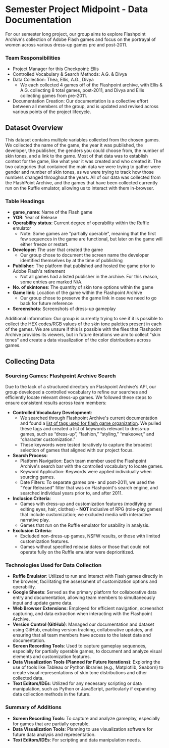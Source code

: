 # Semester Project Midpoint - Data Documentation

For our semester long project, our group aims to explore Flashpoint Archive's collection of Adobe Flash games and focus on the portrayal of women across various dress-up games pre and post-2011. 

### Team Responsibilities
- Project Manager for this Checkpoint: Ellis
- Controlled Vocabulary & Search Methods: A.G. & Divya
- Data Collection: Thea, Ellis, A.G., Divya
    - We each collected 4 games off of the Flashpoint archive, with Ellis & A.G. collecting 8 total games, post-2011, and Divya and Ellis collecting games from pre-2011.
- Documentation Creation: Our documentation is a collective effort between all members of the group, and is updated and revised across various points of the project lifecycle.

## Dataset Overview
This dataset contains multiple variables collected from the chosen games. We collected the name of the game, 
the year it was published, the developer, the publisher, the genders you could choose from, the number of skin tones, 
and a link to the game. Most of that data was to establish context for the game, like what year it was created and who created 
it. The two categories that contained the main data we were trying to gather were gender and number of skin tones, as we were trying 
to track how those numbers changed throughout the years. All of our data was collected from the FlashPoint Archive, and the games that have been collected
currently run on the Ruffle emulator, allowing us to interact with them in-browser. 

### Table Headings
- **game_name**: Name of the Flash game
- **YOR**: Year of Release
- **Operability status**: Current degree of operability within the Ruffle emulator
    - Note: Some games are "partially operable", meaning that the first few sequences in the game are functional, but later on the game will either freeze or restart.
- **Developer**: The user that created the game
    - Our group chose to document the screen name the developer identified themselves by at the time of publishing
- **Publisher**: The platform that published and hosted the game prior to Adobe Flash's retirement
    - Not all games had a listed publisher in the archive. For this reason, some entries are marked N/A.
- **No. of skintones**: The quantity of skin tone options within the game
- **Game link**: Location of the game within the Flashpoint Archive
    - Our group chose to preserve the game link in case we need to go back for future reference
- **Screenshots**: Screenshots of dress-up gameplay

Additional information: Our group is currently trying to see if it is possible to collect the HEX codes/RGB values of the skin tone palettes
present in each of the games. We are unsure if this is possible with the files that Flashpoint Archive provides its viewers, but in future iterations we aim to collect 
"skin tones" and create a data visualization of the color distributions across games. 

## Collecting Data
### Sourcing Games: Flashpoint Archive Search
Due to the lack of a structured directory on Flashpoint Archive's API, our group developed a controlled vocabulary to refine our searches and efficiently locate relevant dress-up games. We followed these steps to ensure consistent results across team members:

- **Controlled Vocabulary Development**:
    - We searched through Flashpoint Archive's current documentation and found a [list of tags used for flash game organization](https://flashpointarchive.org/datahub/Tags ). We pulled these tags and created a list of keywords relevant to dress-up games, such as “dress-up”, “fashion,” “styling,” “makeover,” and “character customization."
    - These keywords were tested iteratively to capture the broadest selection of games that aligned with our project focus.
- **Search Process**:
    - Platform Navigation: Each team member used the Flashpoint Archive's search bar with the controlled vocabulary to locate games.
    - Keyword Application: Keywords were applied individually when sourcing games.
    - Date Filters: To separate games pre- and post-2011, we used the "Year Released" filter that was on Flashpoint's search engine, and searched individual years prior to, and after 2011.
- **Inclusion Criteria**:
    - Games with dress-up and customization features (modifying or editing eyes, hair, clothes)
          - **NOT** inclusive of RPG (role-play games) that include customization; we excluded media with interactive narrative play.
    - Games that run on the Ruffle emulator for usability in analysis.
- **Exclusion Criteria**:
    - Excluded non-dress-up games, NSFW results, or those with limited customization features.
    - Games without specified release dates or those that could not operate fully on the Ruffle emulator were deprioritized.

### Technologies Used for Data Collection
- **Ruffle Emulator**: Utilized to run and interact with Flash games directly in the browser, facilitating the assessment of customization options and operability.
- **Google Sheets**: Served as the primary platform for collaborative data entry and documentation, allowing team members to simultaneously input and update game data.
- **Web Browser Extensions**: Employed for efficient navigation, screenshot capturing, and data extraction when interacting with the Flashpoint Archive.
- **Version Control (GitHub)**: Managed our documentation and dataset using GitHub, enabling version tracking, collaborative updates, and ensuring that all team members have access to the latest data and documentation.
- **Screen Recording Tools**: Used to capture gameplay sequences, especially for partially operable games, to document and analyze visual elements and customization features.
- **Data Visualization Tools (Planned for Future Iterations)**: Exploring the use of tools like Tableau or Python libraries (e.g., Matplotlib, Seaborn) to create visual representations of skin tone distributions and other collected data.
- **Text Editors/IDEs**: Utilized for any necessary scripting or data manipulation, such as Python or JavaScript, particularly if expanding data collection methods in the future.
  
### Summary of Additions
- **Screen Recording Tools**: To capture and analyze gameplay, especially for games that are partially operable.
- **Data Visualization Tools**: Planning to use visualization software for future data analysis and representation.
- **Text Editors/IDEs**: For scripting and data manipulation needs.

